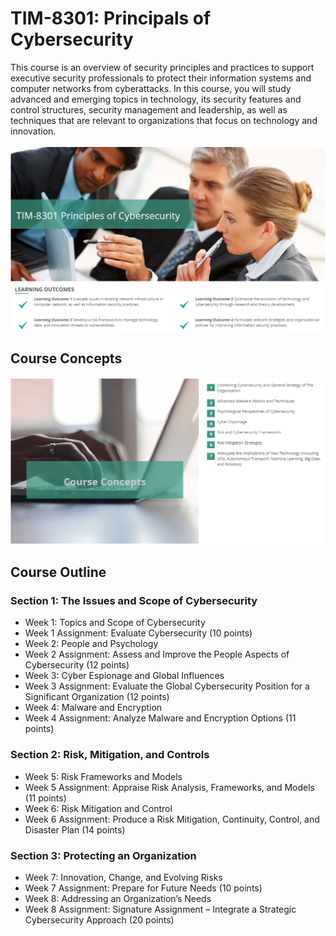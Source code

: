 # TIM-8301: Principals of Cybersecurity

This course is an overview of security principles and practices to support executive security professionals to protect their information systems and computer networks from cyberattacks. In this course, you will study advanced and emerging topics in technology, its security features and control structures, security management and leadership, as well as techniques that are relevant to organizations that focus on technology and innovation.

![header.png](header.png)

## Course Concepts

![concepts.png](concepts.png)

## Course Outline

### Section 1: The Issues and Scope of Cybersecurity

- Week 1: Topics and Scope of Cybersecurity
- Week 1 Assignment: Evaluate Cybersecurity (10 points)
- Week 2: People and Psychology
- Week 2 Assignment: Assess and Improve the People Aspects of Cybersecurity (12 points)
- Week 3: Cyber Espionage and Global Influences
- Week 3 Assignment: Evaluate the Global Cybersecurity Position for a Significant Organization (12 points)
- Week 4: Malware and Encryption
- Week 4 Assignment: Analyze Malware and Encryption Options (11 points)

### Section 2: Risk, Mitigation, and Controls

- Week 5: Risk Frameworks and Models
- Week 5 Assignment: Appraise Risk Analysis, Frameworks, and Models (11 points)
- Week 6: Risk Mitigation and Control
- Week 6 Assignment: Produce a Risk Mitigation, Continuity, Control, and Disaster Plan (14 points)

### Section 3: Protecting an Organization

- Week 7: Innovation, Change, and Evolving Risks
- Week 7 Assignment: Prepare for Future Needs (10 points)
- Week 8: Addressing an Organization’s Needs
- Week 8 Assignment: Signature Assignment – Integrate a Strategic Cybersecurity Approach (20 points)
